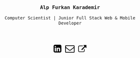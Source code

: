 <h3 align='center'><samp><strong>Alp Furkan Karademir</strong></samp></h3> 
<p align='center'> <samp>Computer Scientist | Junior Full Stack Web & Mobile Developer</samp></p>
<br><br>
<p align='center'>
<a href="https://linkedin.com/in/alpkarademir/"><img height="26" src="https://raw.githubusercontent.com/alpkarademir/alpkarademir/master/img/linkedin.png?raw=true"></a>&nbsp;&nbsp;
<a href="mailto:alpkrdmr@gmail.com"><img height="24" src="https://raw.githubusercontent.com/alpkarademir/alpkarademir/master/img/mail.png?raw=true" alt=""></a>&nbsp;&nbsp;
<a href="https://alpkarademir.me/"><img height="27" src="https://raw.githubusercontent.com/alpkarademir/alpkarademir/master/img/external.png?raw=true" alt=""></a>
</p>
